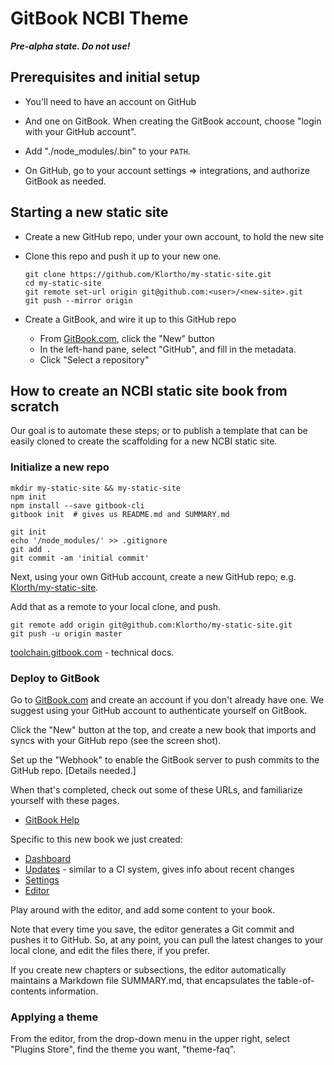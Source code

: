 # GitBook NCBI Theme

***Pre-alpha state. Do not use!***

## Prerequisites and initial setup

* You'll need to have an account on GitHub
* And one on GitBook. When creating the GitBook account, choose
  "login with your GitHub account".
* Add "./node_modules/.bin" to your `PATH`.

* On GitHub, go to your account settings => integrations, and 
  authorize GitBook as needed.



## Starting a new static site


* Create a new GitHub repo, under your own account, to hold the new
  site

* Clone this repo and push it up to your new one.

    ```
    git clone https://github.com/Klortho/my-static-site.git
    cd my-static-site
    git remote set-url origin git@github.com:<user>/<new-site>.git
    git push --mirror origin
    ```

* Create a GitBook, and wire it up to this GitHub repo
    * From [GitBook.com](https://www.gitbook.com/@klortho/dashboard),
      click the "New" button
    * In the left-hand pane, select "GitHub", and fill in the metadata.
    * Click "Select a repository"








## How to create an NCBI static site book from scratch

Our goal is to automate these steps; or to publish a template that
can be easily cloned to create the scaffolding for a new NCBI static
site.

### Initialize a new repo

```
mkdir my-static-site && my-static-site
npm init
npm install --save gitbook-cli
gitbook init  # gives us README.md and SUMMARY.md

git init
echo '/node_modules/' >> .gitignore
git add .
git commit -am 'initial commit'
```

Next, using your own GitHub account, create a new GitHub repo; e.g. 
[Klorth/my-static-site](https://github.com/klortho/my-static-site).

Add that as a remote to your local clone, and push.

```
git remote add origin git@github.com:Klortho/my-static-site.git
git push -u origin master
```

[toolchain.gitbook.com](http://toolchain.gitbook.com/) - technical
  docs.

### Deploy to GitBook

Go to [GitBook.com](https://www.gitbook.com) and create an account
if you don't already have one. We suggest using your GitHub account
to authenticate yourself on GitBook.

Click the "New" button at the top, and create a new book that imports
and syncs with your GitHub repo (see the screen shot).

Set up the "Webhook" to enable the GitBook server to push commits to
the GitHub repo. [Details needed.]

When that's completed, check out some of these URLs, and familiarize 
yourself with these pages.

* [GitBook Help](https://help.gitbook.com/)

Specific to this new book we just created:

* [Dashboard](https://www.gitbook.com/book/klortho/my-static-site/details)
* [Updates](https://www.gitbook.com/book/klortho/my-static-site/activity) - 
  similar to a CI system, gives info about recent changes
* [Settings](https://www.gitbook.com/book/klortho/my-static-site/settings)
* [Editor](https://www.gitbook.com/book/klortho/my-static-site/edit)

Play around with the editor, and add some content to your book.

Note that every time you save, the editor generates a Git commit and
pushes it to GitHub. So, at any point, you can pull the latest changes
to your local clone, and edit the files there, if you prefer.

If you create new chapters or subsections, the editor automatically
maintains a Markdown file SUMMARY.md, that encapsulates the 
table-of-contents information.

### Applying a theme

From the editor, from the drop-down menu in the upper right, select
"Plugins Store", find the theme you want, 
"theme-faq".

